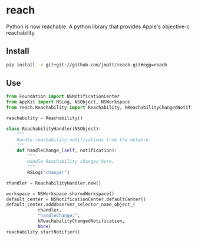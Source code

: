 reach
=====

Python is now reachable. A python library that provides Apple's
objective-c reachability.

Install
-------

```bash
pip install -e git+git://github.com/jmatt/reach.git#egg=reach 
```

Use
---

```python
from Foundation import NSNotificationCenter
from AppKit import NSLog, NSObject, NSWorkspace
from reach.Reachability import Reachability, kReachabilityChangedNotification

reachability = Reachability()

class ReachabilityHandler(NSObject):
    """
    Handle reachability notifications from the network.
    """
    def handleChange_(self, notification):
        """
        Handle Reachability changes here.
        """
        NSLog("change!")

rhandler = ReachabilityHandler.new()

workspace = NSWorkspace.sharedWorkspace()
default_center = NSNotificationCenter.defaultCenter()
default_center.addObserver_selector_name_object_(
            rhandler,
            "handleChange:",
            kReachabilityChangedNotification,
            None)
reachability.startNotifier()
```
